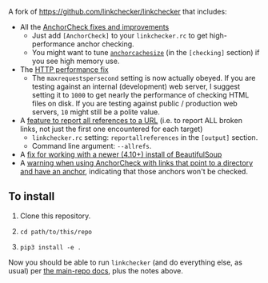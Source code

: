 A fork of https://github.com/linkchecker/linkchecker that includes:

* All the [AnchorCheck fixes and improvements](https://github.com/linkchecker/linkchecker/pull/648)
    * Just add `[AnchorCheck]` to your `linkchecker.rc` to get high-performance anchor checking.
    * You might want to tune [`anchorcachesize`](https://github.com/pacenathan/linkchecker/blob/master/linkcheck/data/linkcheckerrc#L180) (in the `[checking]` section) if you see high memory use.
* The [HTTP performance fix](https://github.com/linkchecker/linkchecker/pull/658)
    * The `maxrequestspersecond` setting is now actually obeyed. If you are testing against an internal (development) web server, I suggest setting it to `1000` to get nearly the performance of checking HTML files on disk. If you are testing against public / production web servers, `10` might still be a polite value.
* A [feature to report all references to a URL](https://github.com/linkchecker/linkchecker/pull/663) (i.e. to report ALL broken links, not just the first one encountered for each target)
    * `linkchecker.rc` setting: `reportallreferences` in the `[output]` section.
    * Command line argument: `--allrefs`.
* A [fix for working with a newer (4.10+) install of BeautifulSoup](https://github.com/pacenathan/linkchecker/commit/136104ce62af0476f93e4acfb97d6cdffb8bfb01)
* A [warning when using AnchorCheck with links that point to a directory and have an anchor](https://github.com/linkchecker/linkchecker/issues/678#issuecomment-1282526281), indicating that those anchors won't be checked.

## To install

1. Clone this repository.

2. `cd path/to/this/repo`

3. `pip3 install -e .`

Now you should be able to run `linkchecker` (and do everything else, as usual) per [the main-repo docs](https://linkchecker.github.io/linkchecker/), plus the notes above.
